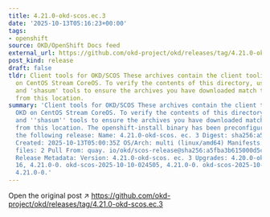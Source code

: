 ```yaml
---
title: 4.21.0-okd-scos.ec.3
date: '2025-10-13T05:16:23+00:00'
tags:
- openshift
source: OKD/OpenShift Docs feed
external_url: https://github.com/okd-project/okd/releases/tag/4.21.0-okd-scos.ec.3
post_kind: release
draft: false
tldr: Client tools for OKD/SCOS These archives contain the client tooling for OKD
  on CentOS Stream CoreOS. To verify the contents of this directory, use the 'gpg'
  and 'shasum' tools to ensure the archives you have downloaded match those published
  from this location.
summary: 'Client tools for OKD/SCOS These archives contain the client tooling for
  OKD on CentOS Stream CoreOS. To verify the contents of this directory, use the ''gpg''
  and ''shasum'' tools to ensure the archives you have downloaded match those published
  from this location. The openshift-install binary has been preconfigured to install
  the following release: Name: 4.21.0-okd-scos. ec. 3 Digest: sha256:a5fba3b615000d5c34dc2db84e79b72208d6651e8bd939e8086d3617541ca541
  Created: 2025-10-13T05:00:35Z OS/Arch: multi (linux/amd64) Manifests: 800 Metadata
  files: 2 Pull From: quay. io/okd/scos-release@sha256:a5fba3b615000d5c34dc2db84e79b72208d6651e8bd939e8086d3617541ca541
  Release Metadata: Version: 4.21.0-okd-scos. ec. 3 Upgrades: 4.20.0-okd-scos. ec.
  16, 4.21.0-0. okd-scos-2025-10-10-024505, 4.21.0-0. okd-scos-2025-10-10-144505,
  4.21.0-0.'
---
```

Open the original post ↗ https://github.com/okd-project/okd/releases/tag/4.21.0-okd-scos.ec.3
